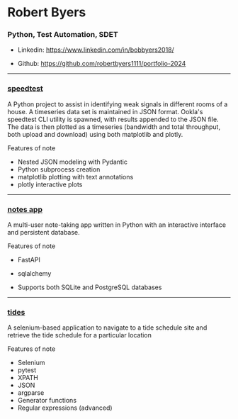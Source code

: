 # Robert Byers
### Python, Test Automation, SDET
- Linkedin: https://www.linkedin.com/in/bobbyers2018/

- Github: https://github.com/robertbyers1111/portfolio-2024
---
### [speedtest](https://github.com/robertbyers1111/portfolio-2024/tree/main/speedtest)

A Python project to assist in identifying weak signals in different rooms of a house. A timeseries data set is maintained in JSON format. Ookla's speedtest CLI utility is spawned, with results appended to the JSON file. The data is then plotted as a timeseries (bandwidth and total throughput, both upload and download) using both matplotlib and plotly.

Features of note
- Nested JSON modeling with Pydantic
- Python subprocess creation
- matplotlib plotting with text annotations
- plotly interactive plots

---

### [notes app](https://github.com/robertbyers1111/portfolio-2024/tree/main/notes)

A multi-user note-taking app written in Python with an interactive interface and persistent database.

Features of note
- FastAPI
- sqlalchemy

- Supports both SQLite and PostgreSQL databases
---
### [tides](https://github.com/robertbyers1111/portfolio-2024/tree/main/tides)

A selenium-based application to navigate to a tide schedule site and retrieve the tide schedule for a particular location

Features of note
- Selenium
- pytest
- XPATH
- JSON
- argparse
- Generator functions
- Regular expressions (advanced)


